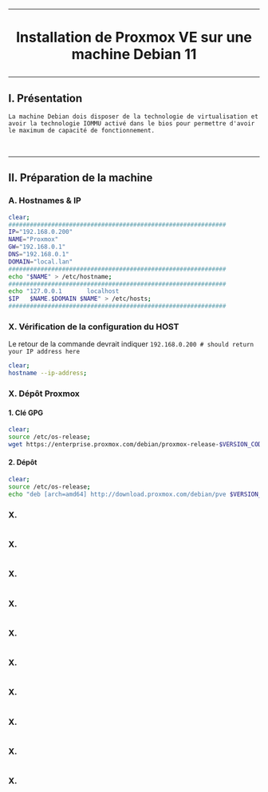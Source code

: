 --------------------------------------------------------------------------------------------------------------------------------------------------------------------------------------------------------
# <p align='center'> Installation de Proxmox VE sur une machine Debian 11 </p>

--------------------------------------------------------------------------------------------------------------------------------------------------------------------------------------------------------
## I. Présentation
```
La machine Debian dois disposer de la technologie de virtualisation et avoir la technologie IOMMU activé dans le bios pour permettre d'avoir le maximum de capacité de fonctionnement.
```

<br />

--------------------------------------------------------------------------------------------------------------------------------------------------------------------------------------------------------
## II. Préparation de la machine
### A. Hostnames & IP
```bash
clear;
#############################################################
IP="192.168.0.200"
NAME="Proxmox"
GW="192.168.0.1"
DNS="192.168.0.1"
DOMAIN="local.lan"
#############################################################
echo "$NAME" > /etc/hostname;
#############################################################
echo "127.0.0.1       localhost
$IP   $NAME.$DOMAIN $NAME" > /etc/hosts;
#############################################################
```

### X. Vérification de la configuration du HOST
Le retour de la commande devrait indiquer `192.168.0.200 # should return your IP address here`
```bash
clear;
hostname --ip-address;
```

### X. Dépôt Proxmox
#### 1. Clé GPG
```bash
clear;
source /etc/os-release;
wget https://enterprise.proxmox.com/debian/proxmox-release-$VERSION_CODENAME.gpg -O /etc/apt/trusted.gpg.d/proxmox-release-$VERSION_CODENAME.gpg
```
#### 2. Dépôt
```bash
clear;
source /etc/os-release;
echo "deb [arch=amd64] http://download.proxmox.com/debian/pve $VERSION_CODENAME pve-no-subscription" > /etc/apt/sources.list.d/pve-no-subscription.list;
```




### X. 
```bash
```

### X.
```bash
```

### X.
```bash
```

### X.
```bash
```

### X.
```bash
```

### X.
```bash
```

### X.
```bash
```

### X.
```bash
```

### X.
```bash
```

### X.
```bash
```
